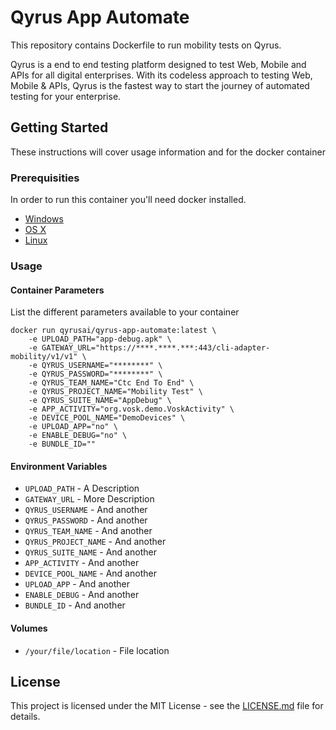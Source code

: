 # Qyrus App Automate
This repository contains Dockerfile to run mobility tests on Qyrus.

Qyrus is a end to end testing platform designed to test Web, Mobile and APIs for all digital enterprises. With its codeless approach to testing Web, Mobile & APIs, Qyrus is the fastest way to start the journey of automated testing for your enterprise.

## Getting Started

These instructions will cover usage information and for the docker container 

### Prerequisities


In order to run this container you'll need docker installed.

* [Windows](https://docs.docker.com/windows/started)
* [OS X](https://docs.docker.com/mac/started/)
* [Linux](https://docs.docker.com/linux/started/)

### Usage

#### Container Parameters

List the different parameters available to your container

```shell
docker run qyrusai/qyrus-app-automate:latest \
    -e UPLOAD_PATH="app-debug.apk" \
    -e GATEWAY_URL="https://****.****.***:443/cli-adapter-mobility/v1/v1" \
    -e QYRUS_USERNAME="********" \
    -e QYRUS_PASSWORD="********" \
    -e QYRUS_TEAM_NAME="Ctc End To End" \
    -e QYRUS_PROJECT_NAME="Mobility Test" \
    -e QYRUS_SUITE_NAME="AppDebug" \
    -e APP_ACTIVITY="org.vosk.demo.VoskActivity" \
    -e DEVICE_POOL_NAME="DemoDevices" \
    -e UPLOAD_APP="no" \
    -e ENABLE_DEBUG="no" \
    -e BUNDLE_ID=""
```

#### Environment Variables

* `UPLOAD_PATH` - A Description
* `GATEWAY_URL` - More Description
* `QYRUS_USERNAME` - And another
* `QYRUS_PASSWORD` - And another
* `QYRUS_TEAM_NAME` - And another
* `QYRUS_PROJECT_NAME` - And another
* `QYRUS_SUITE_NAME` - And another
* `APP_ACTIVITY` - And another
* `DEVICE_POOL_NAME` - And another
* `UPLOAD_APP` - And another
* `ENABLE_DEBUG` - And another
* `BUNDLE_ID` - And another

#### Volumes

* `/your/file/location` - File location

## License

This project is licensed under the MIT License - see the [LICENSE.md](LICENSE.md) file for details.